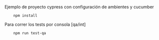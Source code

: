 Ejemplo de proyecto cypress con configuración de ambientes y cucumber

```
    npm install

```

Para correr los tests por consola [qa/int]

```
    npm run test-qa

```


